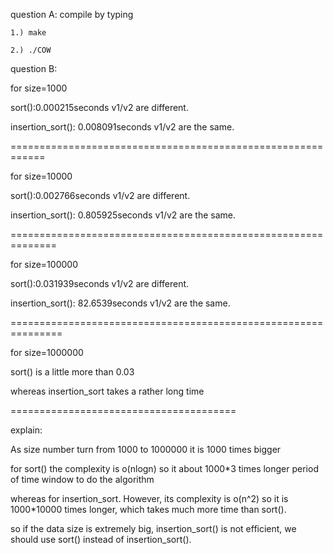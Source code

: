 question A:
	compile by typing

	1.) make

	2.) ./COW

question B:

for size=1000

sort():0.000215seconds
v1/v2 are different.

insertion_sort(): 0.008091seconds
v1/v2 are the same.

============================================================

for size=10000

sort():0.002766seconds
v1/v2 are different.

insertion_sort(): 0.805925seconds
v1/v2 are the same.

==============================================================

for size=100000

sort():0.031939seconds
v1/v2 are different.

insertion_sort(): 82.6539seconds
v1/v2 are the same.

===============================================================

for size=1000000

sort() is a little more than 0.03

whereas insertion_sort takes a rather long time

=======================================

explain:


As size number turn from 1000 to 1000000
it is 1000 times bigger

for sort()  the complexity is o(nlogn)
so it about 1000*3 times longer period of time window to do the algorithm

whereas for insertion_sort. However, its complexity is o(n^2)
so it is 1000*10000 times longer, which takes much more time than sort(). 

so if the data size is extremely big, insertion_sort() is not efficient, we should use sort() instead of insertion_sort().
